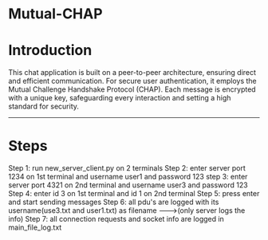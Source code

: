 # Mutual-CHAP
# Introduction

This chat application is built on a peer-to-peer architecture, ensuring direct and efficient communication. For secure user authentication, it employs the Mutual Challenge Handshake Protocol (CHAP). Each message is encrypted with a unique key, safeguarding every interaction and setting a high standard for security.

---------------------------------
# Steps

Step 1: run new_server_client.py on 2 terminals
Step 2: enter server port 1234 on 1st terminal and username user1 and password 123
step 3: enter server port 4321 on 2nd terminal and username user3 and password 123
Step 4: enter id 3 on 1st terminal and id 1 on 2nd terminal
Step 5: press enter and start sending messages
Step 6: all pdu's are logged with its username(use3.txt and user1.txt) as filename --->(only server logs the info)
Step 7: all connection requests and socket info are logged in main_file_log.txt
